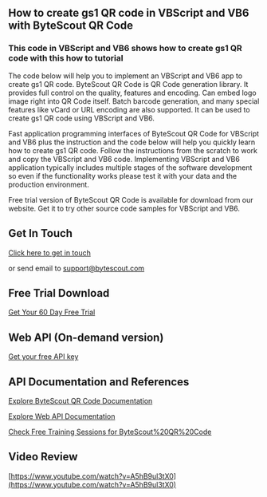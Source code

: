 ## How to create gs1 QR code in VBScript and VB6 with ByteScout QR Code

### This code in VBScript and VB6 shows how to create gs1 QR code with this how to tutorial

The code below will help you to implement an VBScript and VB6 app to create gs1 QR code. ByteScout QR Code is QR Code generation library. It provides full control on the quality, features and encoding. Can embed logo image right into QR Code itself. Batch barcode generation, and many special features like vCard or URL encoding are also supported. It can be used to create gs1 QR code using VBScript and VB6.

Fast application programming interfaces of ByteScout QR Code for VBScript and VB6 plus the instruction and the code below will help you quickly learn how to create gs1 QR code. Follow the instructions from the scratch to work and copy the VBScript and VB6 code. Implementing VBScript and VB6 application typically includes multiple stages of the software development so even if the functionality works please test it with your data and the production environment.

Free trial version of ByteScout QR Code is available for download from our website. Get it to try other source code samples for VBScript and VB6.

## Get In Touch

[Click here to get in touch](https://bytescout.zendesk.com/hc/en-us/requests/new?subject=ByteScout%20QR%20Code%20Question)

or send email to [support@bytescout.com](mailto:support@bytescout.com?subject=ByteScout%20QR%20Code%20Question) 

## Free Trial Download

[Get Your 60 Day Free Trial](https://bytescout.com/download/web-installer?utm_source=github-readme)

## Web API (On-demand version)

[Get your free API key](https://pdf.co/documentation/api?utm_source=github-readme)

## API Documentation and References

[Explore ByteScout QR Code Documentation](https://bytescout.com/documentation/index.html?utm_source=github-readme)

[Explore Web API Documentation](https://pdf.co/documentation/api?utm_source=github-readme)

[Check Free Training Sessions for ByteScout%20QR%20Code](https://academy.bytescout.com/)

## Video Review

[https://www.youtube.com/watch?v=A5hB9ul3tX0](https://www.youtube.com/watch?v=A5hB9ul3tX0)